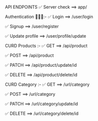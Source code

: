 API ENDPOINTS 
✅ Server check ==> app/

Authentication 👨🏼‍💻:-
✅ Login ==> /user/login

✅ Signup ==> /user/register

✅ Update profile ==> /user/profile/update

CURD Products :-
✅ GET ==> /api/product

✅ POST ==> /api/product

✅ PATCH ==> /api/product/update/id

✅ DELETE ==> /api/product/delete/id

CURD Category :-
✅ GET ==> /url/category

✅ POST ==> /url/category

✅ PATCH ==> /url/category/update/id

✅ DELETE ==> /url/category/delete/id
